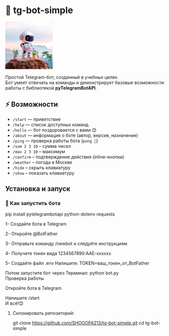 # 🤖 tg-bot-simple

<img src="image/1.jpg" alt="Мое фото" width="150"/>


Простой Telegram-бот, созданный в учебных целях.  
Бот умеет отвечать на команды и демонстрирует базовые возможности работы с библиотекой **pyTelegramBotAPI**.


## ⚡ Возможности
- `/start` — приветствие  
- `/help` — список доступных команд  
- `/hello` — бот поздоровается с вами 😊  
- `/about` — информация о боте (автор, версия, назначение)  
- `/ping` — проверка работы бота (`pong 🏓`)  
- `/sum 2 3 10` – сумма чисел  
- `/max 2 3 10` – максимум  
- `/confirm` – подтверждение действия (inline-кнопки)  
- `/weather` – погода в Москве  
- `/hide` – скрыть клавиатуру  
- `/show` – показать клавиатуру


## Установка и запуск

### 🚀 Как запустить бота


pip install pytelegrambotapi python-dotenv requests

1- Создайте бота в Telegram

2- Откройте @BotFather

3- Отправьте команду /newbot и следуйте инструкциям

4- Получите токен вида 1234567890:AAE-xxxxxx

5- Создайте файл .env
Напишите:
TOKEN=ваш_токен_от_BotFather

Потом запустите бот через Терминал:
python bot.py
<br>
Проверка работы

Откройте бота в Telegram

Напишите /start
<br>
И всё!😊

1. Склонировать репозиторий:

   git clone https://github.com/SHOGOFA213/tg-bot-simple.git
   cd tg-bot-simple

